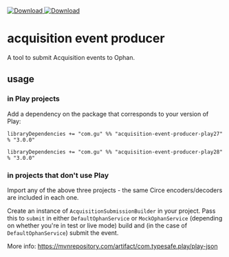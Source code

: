 [ ![Download](https://api.bintray.com/packages/guardian/ophan/acquisition-event-producer-play27/images/download.svg) ](https://bintray.com/guardian/ophan/acquisition-event-producer-play27/_latestVersion)
[ ![Download](https://api.bintray.com/packages/guardian/ophan/acquisition-event-producer-play28/images/download.svg) ](https://bintray.com/guardian/ophan/acquisition-event-producer-play28/_latestVersion)

# acquisition event producer
A tool to submit Acquisition events to Ophan.

## usage 
### in Play projects
Add a dependency on the package that corresponds to your version of Play:

`libraryDependencies += "com.gu" %% "acquisition-event-producer-play27" % "3.0.0"`

`libraryDependencies += "com.gu" %% "acquisition-event-producer-play28" % "3.0.0"`

### in projects that don't use Play
Import any of the above three projects - the same Circe encoders/decoders are included in each one.
 
Create an instance of `AcquisitionSubmissionBuilder` in your project. Pass this to `submit` in either `DefaultOphanService` or `MockOphanService` (depending on whether you're in test or live mode) build and (in the case of `DefaultOphanService`) submit the event.

More info: https://mvnrepository.com/artifact/com.typesafe.play/play-json
